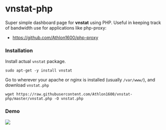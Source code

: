 # vnstat-php

Super simple dashboard page for **vnstat** using PHP. 
Useful in keeping track of bandwidth use for applications like php-proxy:

- https://github.com/Athlon1600/php-proxy

### Installation

Install actual `vnstat` package.

```shell
sudo apt-get -y install vnstat
```

Go to wherever your apache or nginx is installed (usually `/var/www/`), and download `vnstat.php`

```shell
wget https://raw.githubusercontent.com/Athlon1600/vnstat-php/master/vnstat.php -O vnstat.php
```

### Demo

![](https://cdn.proxynova.com/github/vnstat.png)

